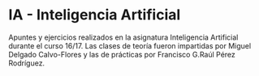 # IA - Inteligencia Artificial

Apuntes y ejercicios realizados en la asignatura Inteligencia Artificial durante el curso 16/17. Las clases de teoría fueron impartidas por Miguel Delgado Calvo-Flores y las de prácticas por Francisco G.Raúl Pérez Rodríguez.